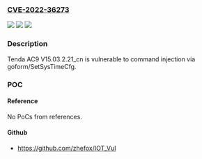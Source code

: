 ### [CVE-2022-36273](https://cve.mitre.org/cgi-bin/cvename.cgi?name=CVE-2022-36273)
![](https://img.shields.io/static/v1?label=Product&message=n%2Fa&color=blue)
![](https://img.shields.io/static/v1?label=Version&message=n%2Fa&color=blue)
![](https://img.shields.io/static/v1?label=Vulnerability&message=n%2Fa&color=brighgreen)

### Description

Tenda AC9 V15.03.2.21_cn is vulnerable to command injection via goform/SetSysTimeCfg.

### POC

#### Reference
No PoCs from references.

#### Github
- https://github.com/zhefox/IOT_Vul

